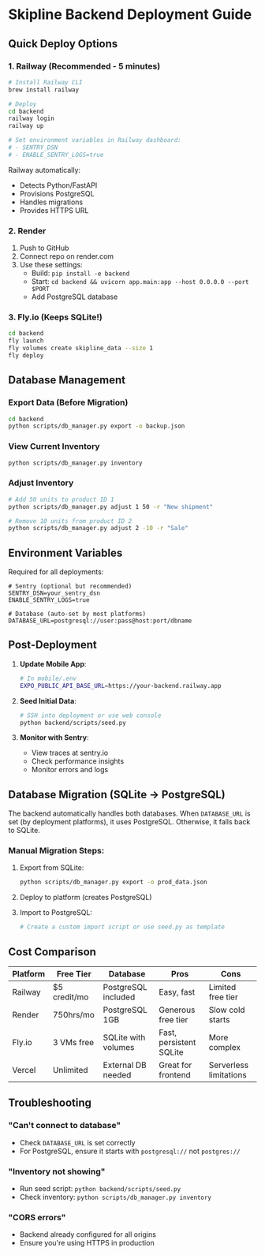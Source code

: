 # Skipline Backend Deployment Guide

## Quick Deploy Options

### 1. Railway (Recommended - 5 minutes)

```bash
# Install Railway CLI
brew install railway

# Deploy
cd backend
railway login
railway up

# Set environment variables in Railway dashboard:
# - SENTRY_DSN
# - ENABLE_SENTRY_LOGS=true
```

Railway automatically:
- Detects Python/FastAPI
- Provisions PostgreSQL
- Handles migrations
- Provides HTTPS URL

### 2. Render 

1. Push to GitHub
2. Connect repo on render.com
3. Use these settings:
   - Build: `pip install -e backend`
   - Start: `cd backend && uvicorn app.main:app --host 0.0.0.0 --port $PORT`
   - Add PostgreSQL database

### 3. Fly.io (Keeps SQLite!)

```bash
cd backend
fly launch
fly volumes create skipline_data --size 1
fly deploy
```

## Database Management

### Export Data (Before Migration)
```bash
cd backend
python scripts/db_manager.py export -o backup.json
```

### View Current Inventory
```bash
python scripts/db_manager.py inventory
```

### Adjust Inventory
```bash
# Add 50 units to product ID 1
python scripts/db_manager.py adjust 1 50 -r "New shipment"

# Remove 10 units from product ID 2
python scripts/db_manager.py adjust 2 -10 -r "Sale"
```

## Environment Variables

Required for all deployments:
```env
# Sentry (optional but recommended)
SENTRY_DSN=your_sentry_dsn
ENABLE_SENTRY_LOGS=true

# Database (auto-set by most platforms)
DATABASE_URL=postgresql://user:pass@host:port/dbname
```

## Post-Deployment

1. **Update Mobile App**:
   ```bash
   # In mobile/.env
   EXPO_PUBLIC_API_BASE_URL=https://your-backend.railway.app
   ```

2. **Seed Initial Data**:
   ```bash
   # SSH into deployment or use web console
   python backend/scripts/seed.py
   ```

3. **Monitor with Sentry**:
   - View traces at sentry.io
   - Check performance insights
   - Monitor errors and logs

## Database Migration (SQLite → PostgreSQL)

The backend automatically handles both databases. When `DATABASE_URL` is set (by deployment platforms), it uses PostgreSQL. Otherwise, it falls back to SQLite.

### Manual Migration Steps:

1. Export from SQLite:
   ```bash
   python scripts/db_manager.py export -o prod_data.json
   ```

2. Deploy to platform (creates PostgreSQL)

3. Import to PostgreSQL:
   ```bash
   # Create a custom import script or use seed.py as template
   ```

## Cost Comparison

| Platform | Free Tier | Database | Pros | Cons |
|----------|-----------|----------|------|------|
| Railway | $5 credit/mo | PostgreSQL included | Easy, fast | Limited free tier |
| Render | 750hrs/mo | PostgreSQL 1GB | Generous free tier | Slow cold starts |
| Fly.io | 3 VMs free | SQLite with volumes | Fast, persistent SQLite | More complex |
| Vercel | Unlimited | External DB needed | Great for frontend | Serverless limitations |

## Troubleshooting

### "Can't connect to database"
- Check `DATABASE_URL` is set correctly
- For PostgreSQL, ensure it starts with `postgresql://` not `postgres://`

### "Inventory not showing"
- Run seed script: `python backend/scripts/seed.py`
- Check inventory: `python scripts/db_manager.py inventory`

### "CORS errors"
- Backend already configured for all origins
- Ensure you're using HTTPS in production
